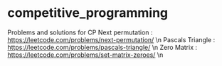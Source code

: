 # competitive_programming
Problems and solutions for CP
Next permutation : https://leetcode.com/problems/next-permutation/ \n
Pascals Triangle : https://leetcode.com/problems/pascals-triangle/ \n
Zero Matrix : https://leetcode.com/problems/set-matrix-zeroes/ \n

